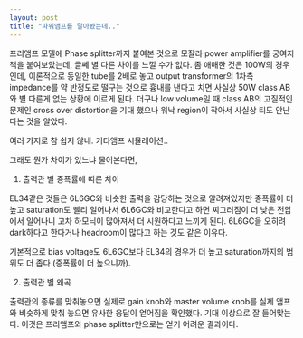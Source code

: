 ```yaml
---
layout: post
title: "파워앰프를 달아봤는데.."
---
```


프리앰프 모델에 Phase splitter까지 붙여본 것으로 모잘라 power amplifier를 궁여지책을 붙여보았는데, 글쎄 별 다른 차이를 느낄 수가 없다. 좀 애매한 것은 100W의 경우인데, 이론적으로 동일한 tube를 2배로 놓고 output transformer의 1차측 impedance를 약 반정도로 떨구는 것으로 흉내를 낸다고 치면 사실상 50W class AB와 별 다른게 없는 상황에 이르게 된다. 더구나 low volume일 때 class AB의 고질적인 문제인 cross over distortion을 기대 했으나 워낙 region이 작아서 사실상 티도 안난다는 것을 알았다. 


여러 가지로 참 쉽지 않네. 기타앰프 시뮬레이션..


그래도 뭔가 차이가 있느냐 물어본다면,


1) 출력관 별 증폭률에 따른 차이


EL34같은 것들은 6L6GC와 비슷한 출력을 감당하는 것으로 알려져있지만 증폭률이 더 높고 saturation도 빨리 일어나서 6L6GC와 비교한다고 하면 찌그러짐이 더 낮은 전압에서 일어나니 고차 하모닉이 많아져서 더 시원하다고 느끼게 된다. 6L6GC을 오히려 dark하다고 한다거나 headroom이 많다고 하는 것도 같은 이유다.


기본적으로 bias voltage도 6L6GC보다 EL34의 경우가 더 높고 saturation까지의 범위도 더 좁다 (증폭률이 더 높으니까).


2) 출력관 별 왜곡


출력관의 종류를 맞춰놓으면 실제로 gain knob와 master volume knob를 실제 앰프와 비슷하게 맞춰 놓으면 유사한 응답이 얻어짐을 확인했다. 기대 이상으로 잘 들어맞는다. 이것은 프리앰프와 phase splitter만으로는 얻기 어려운 결과이다.








